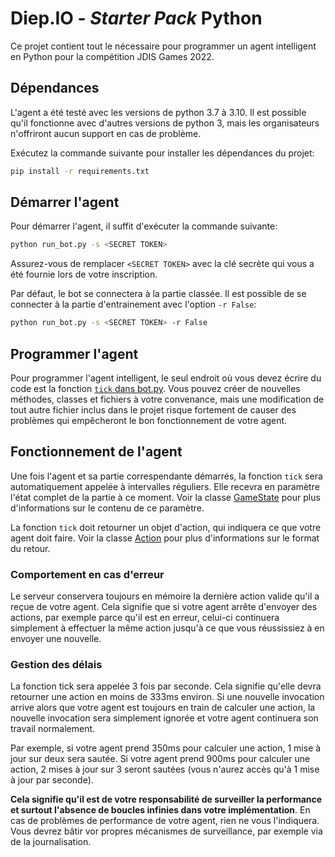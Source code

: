# Diep.IO - _Starter Pack_ Python

Ce projet contient tout le nécessaire pour programmer un agent intelligent en Python pour la compétition JDIS Games 2022.

## Dépendances

L'agent a été testé avec les versions de python 3.7 à 3.10. Il est possible qu'il fonctionne avec d'autres versions de python 3, mais les organisateurs n'offriront aucun support en cas de problème.

Exécutez la commande suivante pour installer les dépendances du projet:
```bash
pip install -r requirements.txt
```

## Démarrer l'agent

Pour démarrer l'agent, il suffit d'exécuter la commande suivante:
```bash
python run_bot.py -s <SECRET TOKEN>
```

Assurez-vous de remplacer `<SECRET TOKEN>` avec la clé secrète qui vous a été fournie lors de votre inscription.

Par défaut, le bot se connectera à la partie classée. Il est possible de se connecter à la partie d'entrainement avec l'option `-r False`:
```bash
python run_bot.py -s <SECRET TOKEN> -r False
```

## Programmer l'agent

Pour programmer l'agent intelligent, le seul endroit où vous devez écrire du code est la fonction [`tick` dans bot.py](./bot.py). Vous pouvez créer de nouvelles méthodes, classes et fichiers à votre convenance, mais une modification de tout autre fichier inclus dans le projet risque fortement de causer des problèmes qui empêcheront le bon fonctionnement de votre agent.

## Fonctionnement de l'agent

Une fois l'agent et sa partie correspendante démarrés, la fonction `tick` sera automatiquement appelée à intervalles réguliers. Elle recevra en paramètre l'état complet de la partie à ce moment. Voir la classe [GameState](core/GameState.py) pour plus d'informations sur le contenu de ce paramètre.

La fonction `tick` doit retourner un objet d'action, qui indiquera ce que votre agent doit faire. Voir la classe [Action](core/Action.py) pour plus d'informations sur le format du retour.

### Comportement en cas d'erreur

Le serveur conservera toujours en mémoire la dernière action valide qu'il a reçue de votre agent. Cela signifie que si votre agent arrête d'envoyer des actions, par exemple parce qu'il est en erreur, celui-ci continuera simplement à effectuer la même action jusqu'à ce que vous réussissiez à en envoyer une nouvelle.

### Gestion des délais

La fonction tick sera appelée 3 fois par seconde. Cela signifie qu'elle devra retourner une action en moins de 333ms environ. Si une nouvelle invocation arrive alors que votre agent est toujours en train de calculer une action, la nouvelle invocation sera simplement ignorée et votre agent continuera son travail normalement.

Par exemple, si votre agent prend 350ms pour calculer une action, 1 mise à jour sur deux sera sautée. Si votre agent prend 900ms pour calculer une action, 2 mises à jour sur 3 seront sautées (vous n'aurez accès qu'à 1 mise à jour par seconde).

__Cela signifie qu'il est de votre responsabilité de surveiller la performance et surtout l'absence de boucles infinies dans votre implémentation__. En cas de problèmes de performance de votre agent, rien ne vous l'indiquera. Vous devrez bâtir vor propres mécanismes de surveillance, par exemple via de la journalisation.
